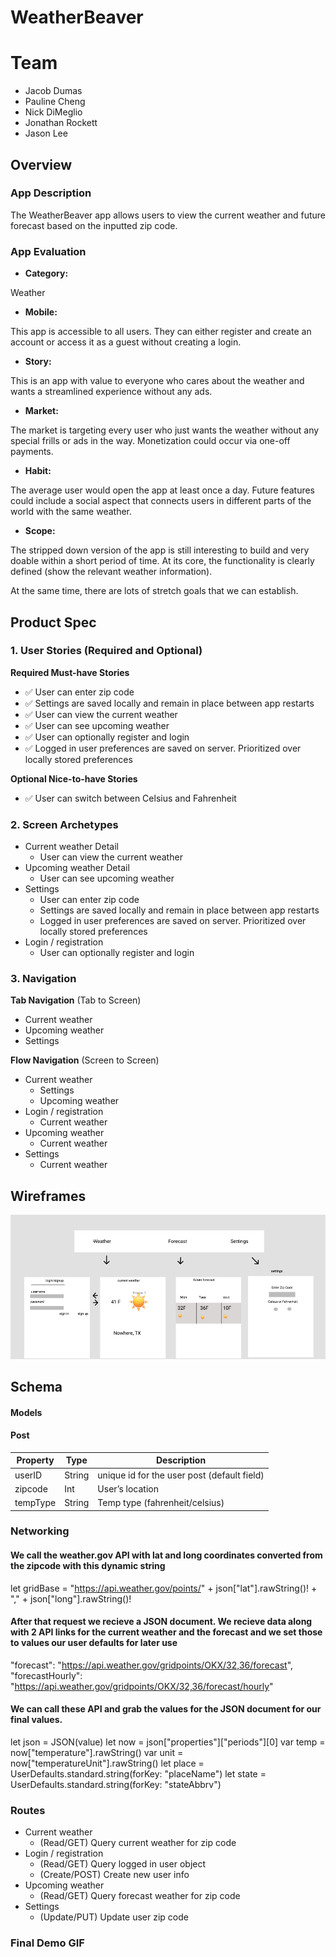 # WeatherBeaver

# Team
- Jacob Dumas
- Pauline Cheng
- Nick DiMeglio
- Jonathan Rockett
- Jason Lee

## Overview
### App Description

The WeatherBeaver app allows users to view the current weather and future forecast based on the inputted zip code. 

### App Evaluation

- **Category:**

Weather

- **Mobile:**

This app is accessible to all users. They can either register and create an account or access it as a guest without creating a login.

- **Story:**

This is an app with value to everyone who cares about the weather and wants a streamlined experience without any ads.

- **Market:**

The market is targeting every user who just wants the weather without any special frills or ads in the way. Monetization could occur via one-off payments.

- **Habit:**

The average user would open the app at least once a day. Future features could include a social aspect that connects users in different parts of the world with the same weather.

- **Scope:**

The stripped down version of the app is still interesting to build and very doable within a short period of time. At its core, the functionality is clearly defined (show the relevant weather information).

At the same time, there are lots of stretch goals that we can establish.

## Product Spec

### 1. User Stories (Required and Optional)

**Required Must-have Stories**

* ✅ User can enter zip code
* ✅ Settings are saved locally and remain in place between app restarts
* ✅ User can view the current weather
* ✅ User can see upcoming weather
* ✅ User can optionally register and login
* ✅ Logged in user preferences are saved on server. Prioritized over locally stored preferences

**Optional Nice-to-have Stories**
* ✅ User can switch between Celsius and Fahrenheit 


### 2. Screen Archetypes

* Current weather Detail 
   * User can view the current weather
* Upcoming weather Detail
   * User can see upcoming weather
* Settings
   * User can enter zip code
   * Settings are saved locally and remain in place between app restarts
   * Logged in user preferences are saved on server. Prioritized over locally stored preferences
* Login / registration
   * User can optionally register and login

### 3. Navigation

**Tab Navigation** (Tab to Screen)

* Current weather
* Upcoming weather
* Settings

**Flow Navigation** (Screen to Screen)

* Current weather
   * Settings
   * Upcoming weather
* Login / registration
  * Current weather
* Upcoming weather
   * Current weather
* Settings
   * Current weather

## Wireframes

<img src="wireframe.png">




## Schema 
#### Models
#### Post

   | Property      | Type     | Description |
   | ------------- | -------- | ------------|
   | userID        | String   | unique id for the user post (default field) |
   | zipcode       | Int      | User’s location |
   | tempType      | String   | Temp type (fahrenheit/celsius) |

### Networking

#### We call the weather.gov API with lat and long coordinates converted from the zipcode with this dynamic string
let gridBase = "https://api.weather.gov/points/" + json["lat"].rawString()! + "," + json["long"].rawString()!

#### After that request we recieve a JSON document. We recieve data along with 2 API links for the current weather and the forecast and we set those to values our user defaults for later use
"forecast": "https://api.weather.gov/gridpoints/OKX/32,36/forecast",
"forecastHourly": "https://api.weather.gov/gridpoints/OKX/32,36/forecast/hourly"

#### We can call these API and grab the values for the JSON document for our final values.
let json = JSON(value)
let now = json["properties"]["periods"][0]
var temp = now["temperature"].rawString()
var unit = now["temperatureUnit"].rawString()
let place = UserDefaults.standard.string(forKey: "placeName")
let state = UserDefaults.standard.string(forKey: "stateAbbrv")

### Routes
* Current weather
   * (Read/GET) Query current weather for zip code
* Login / registration
  * (Read/GET) Query logged in user object
  * (Create/POST) Create new user info
* Upcoming weather
   * (Read/GET) Query forecast weather for zip code
* Settings
   * (Update/PUT) Update user zip code

### Final Demo GIF
